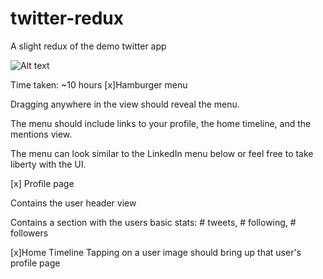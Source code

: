 # twitter-redux
A slight redux of the demo twitter app


![Alt text](https://github.com/hassank/twitter-redux/blob/master/TwitterReduxLice.gif "Twitter Redux")



Time taken: ~10 hours
[x]Hamburger menu

Dragging anywhere in the view should reveal the menu.

The menu should include links to your profile, the home timeline, and the mentions view.

The menu can look similar to the LinkedIn menu below or feel free to take liberty with the UI.

[x] Profile page

Contains the user header view

Contains a section with the users basic stats: # tweets, # following, # followers

[x]Home Timeline
Tapping on a user image should bring up that user's profile page
